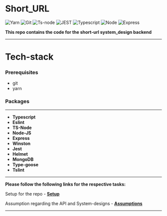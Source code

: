 # Short_URL

![Yarn](https://img.shields.io/badge/-Yarn-333333?style=for-the-badge&logo=yarn&logoColor=61dbfb)
![Git](https://img.shields.io/badge/-Git-333333?style=for-the-badge&logo=git&logoColor=61dbfb)
![Ts-node](https://img.shields.io/badge/-Tsnode-333333?style=for-the-badge&logo=ts-node&logoColor=61dbfb)
![JEST](https://img.shields.io/badge/-Jest-333333?style=for-the-badge&logo=jest&logoColor=61dbfb)
![Typescript](https://img.shields.io/badge/-Typescript-333333?style=for-the-badge&logo=typescript&logoColor=61dbfb)
![Node](https://img.shields.io/badge/-Node.JS-333333?style=for-the-badge&logo=node.js&logoColor=61dbfb)
![Express](https://img.shields.io/badge/-Express-333333?style=for-the-badge&logo=express&logoColor=61dbfb)

**This repo contains the code for the short-url system_design backend**

---

# **Tech-stack**

### Prerequisites

- git
- yarn

### **Packages**

---

- **Typescript**
- **Eslint**
- **TS-Node**
- **Node-JS**
- **Express**
- **Winston**
- **Jest**
- **Helmet**
- **MongoDB**
- **Type-goose**
- **Tslint**

---

**Please follow the following links for the respective tasks:**

Setup for the repo - **[Setup](docs/Setup.md)**

Assumption regarding the API and System-designs - **[Assumptions](docs/Assumptions.md)**

---
